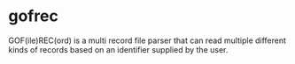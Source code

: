 # gofrec

GOF(ile)REC(ord) is a multi record file parser that can read multiple different kinds of records based on an identifier supplied by the user.
